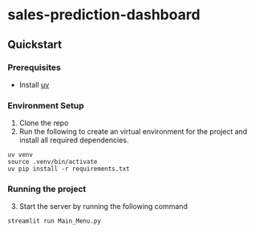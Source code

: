 # sales-prediction-dashboard

## Quickstart

### Prerequisites
- Install [uv](https://github.com/astral-sh/uv)


### Environment Setup
1. Clone the repo
2. Run the following to create an virtual environment for the project and install all required dependencies.

```
uv venv
source .venv/bin/activate
uv pip install -r requirements.txt

```


### Running the project

3. Start the server by running the following command
```
streamlit run Main_Menu.py
```
